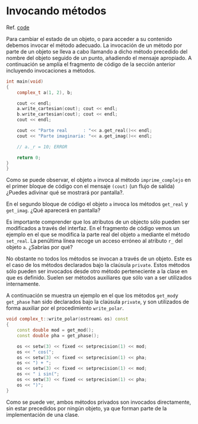 # Invocando métodos

Ref. [code](code/code1.cpp)

Para cambiar el estado de un objeto, o para acceder a su contenido debemos invocar el método adecuado. La invocación de un método por parte de un objeto se lleva a cabo llamando a dicho método precedido del nombre del objeto seguido de un punto, añadiendo el mensaje apropiado. A continuación se amplía el fragmento de código de la sección anterior incluyendo invocaciones a métodos.

```cpp
int main(void)
{
	complex_t a(1, 2), b;

	cout << endl;
	a.write_cartesian(cout); cout << endl;
	b.write_cartesian(cout); cout << endl;
	cout << endl;

	cout << "Parte real      : "<< a.get_real()<< endl;
	cout << "Parte imaginaria: "<< a.get_imag()<< endl;

	// a._r = 10; ERROR

	return 0;
}
}
```

Como se puede observar, el objeto `a` invoca al método `imprime_complejo` en el primer bloque de código con el mensaje `(cout)` \(un flujo de salida\) ¿Puedes adivinar qué se mostrará por pantalla?.

En el segundo bloque de código el objeto `a` invoca los métodos `get_real` y `get_imag`. ¿Qué aparecerá en pantalla?

Es importante comprender que los atributos de un objecto sólo pueden ser modificados a través del interfaz. En el fragmento de código vemos un ejemplo en el que se modifica la parte real del objeto `a` mediante el método `set_real`. La penúltima línea recoge un acceso erróneo al atributo `r_` del objeto `a`. ¿Sabrías por qué?

No obstante no todos los métodos se invocan a través de un objeto. Este es el caso de los métodos declarados bajo la claúsula `private`. Estos métodos sólo pueden ser invocados desde otro método perteneciente a la clase en que es definido. Suelen ser métodos auxiliares que sólo van a ser utilizados internamente.

A continuación se muestra un ejemplo en el que los métodos `get_mod`y `get_phase` han sido declarados bajo la claúsula `private`, y son utilizados de forma auxiliar por el procedimiento `write_polar`.

```cpp
void complex_t::write_polar(ostream& os) const
{
    const double mod = get_mod();
    const double pha = get_phase();

    os << setw(3) << fixed << setprecision(1) << mod;
    os << " cos(";
    os << setw(3) << fixed << setprecision(1) << pha;
    os << ") + ";
    os << setw(3) << fixed << setprecision(1) << mod;
    os << " i sin(";
    os << setw(3) << fixed << setprecision(1) << pha;
    os << ")";
}
```

Como se puede ver, ambos métodos privados son invocados directamente, sin estar precedidos por ningún objeto, ya que forman parte de la implementación de una clase.

